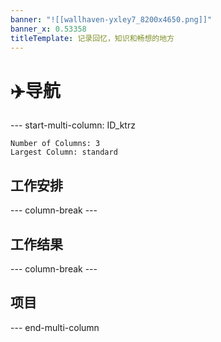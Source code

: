 ```yaml
---
banner: "![[wallhaven-yxley7_8200x4650.png]]"
banner_x: 0.53358
titleTemplate: 记录回忆，知识和畅想的地方
---
```

# ✈️导航

--- start-multi-column: ID_ktrz
```column-settings
Number of Columns: 3
Largest Column: standard
```
## 工作安排
--- column-break ---
## 工作结果
--- column-break ---
## 项目
--- end-multi-column


